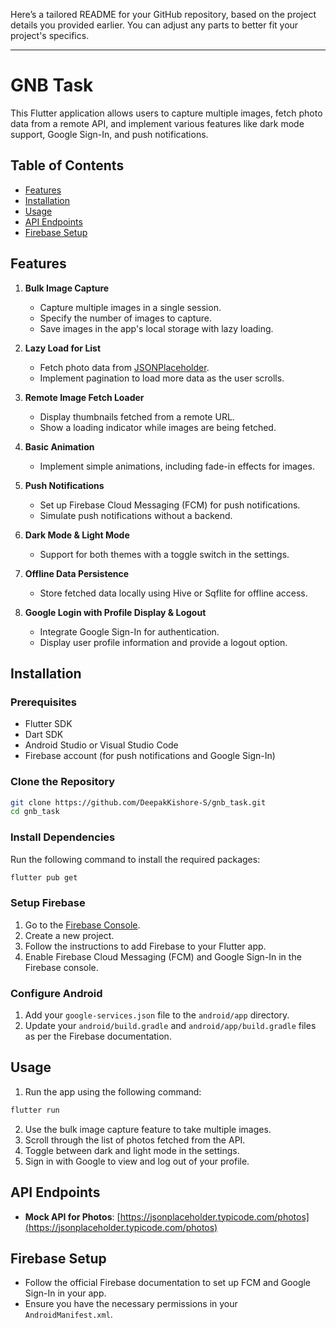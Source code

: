 Here’s a tailored README for your GitHub repository, based on the project details you provided earlier. You can adjust any parts to better fit your project's specifics.

---

# GNB Task

This Flutter application allows users to capture multiple images, fetch photo data from a remote API, and implement various features like dark mode support, Google Sign-In, and push notifications.

## Table of Contents

- [Features](#features)
- [Installation](#installation)
- [Usage](#usage)
- [API Endpoints](#api-endpoints)
- [Firebase Setup](#firebase-setup)

## Features

1. **Bulk Image Capture**
   - Capture multiple images in a single session.
   - Specify the number of images to capture.
   - Save images in the app's local storage with lazy loading.

2. **Lazy Load for List**
   - Fetch photo data from [JSONPlaceholder](https://jsonplaceholder.typicode.com/photos).
   - Implement pagination to load more data as the user scrolls.

3. **Remote Image Fetch Loader**
   - Display thumbnails fetched from a remote URL.
   - Show a loading indicator while images are being fetched.

4. **Basic Animation**
   - Implement simple animations, including fade-in effects for images.

5. **Push Notifications**
   - Set up Firebase Cloud Messaging (FCM) for push notifications.
   - Simulate push notifications without a backend.

6. **Dark Mode & Light Mode**
   - Support for both themes with a toggle switch in the settings.

7. **Offline Data Persistence**
   - Store fetched data locally using Hive or Sqflite for offline access.

8. **Google Login with Profile Display & Logout**
   - Integrate Google Sign-In for authentication.
   - Display user profile information and provide a logout option.

## Installation

### Prerequisites

- Flutter SDK
- Dart SDK
- Android Studio or Visual Studio Code
- Firebase account (for push notifications and Google Sign-In)

### Clone the Repository

```bash
git clone https://github.com/DeepakKishore-S/gnb_task.git
cd gnb_task
```

### Install Dependencies

Run the following command to install the required packages:

```bash
flutter pub get
```

### Setup Firebase

1. Go to the [Firebase Console](https://console.firebase.google.com/).
2. Create a new project.
3. Follow the instructions to add Firebase to your Flutter app.
4. Enable Firebase Cloud Messaging (FCM) and Google Sign-In in the Firebase console.

### Configure Android

1. Add your `google-services.json` file to the `android/app` directory.
2. Update your `android/build.gradle` and `android/app/build.gradle` files as per the Firebase documentation.

## Usage

1. Run the app using the following command:

```bash
flutter run
```

2. Use the bulk image capture feature to take multiple images.
3. Scroll through the list of photos fetched from the API.
4. Toggle between dark and light mode in the settings.
5. Sign in with Google to view and log out of your profile.


## API Endpoints

- **Mock API for Photos**: [https://jsonplaceholder.typicode.com/photos](https://jsonplaceholder.typicode.com/photos)

## Firebase Setup

- Follow the official Firebase documentation to set up FCM and Google Sign-In in your app.
- Ensure you have the necessary permissions in your `AndroidManifest.xml`.

